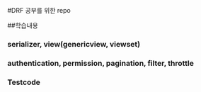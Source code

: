 #DRF 공부를 위한 repo

##학습내용
### serializer, view(genericview, viewset)
### authentication, permission, pagination, filter, throttle
### Testcode
